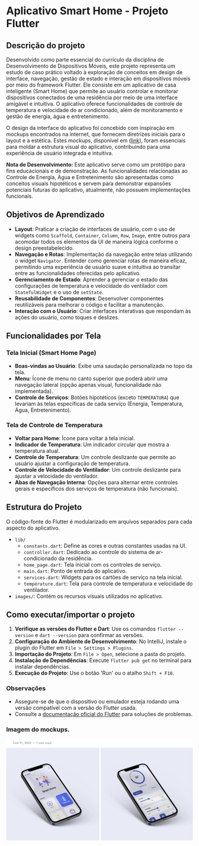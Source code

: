 # Aplicativo Smart Home - Projeto Flutter

## Descrição do projeto
Desenvolvido como parte essencial do currículo da disciplina de Desenvolvimento de Dispositivos Móveis, este projeto representa um estudo de caso prático voltado à exploração de conceitos em design de interface, navegação, gestão de estado e interação em dispositivos móveis por meio do framework Flutter. Ele consiste em um aplicativo de casa inteligente (Smart Home) que permite ao usuário controlar e monitorar dispositivos conectados de uma residência por meio de uma interface amigável e intuitiva. O aplicativo oferece funcionalidades de controle de temperatura e velocidade do ar condicionado, além de monitoramento e gestão de energia, água e entretenimento.

O design da interface do aplicativo foi concebido com inspiração em mockups encontrados na internet, que fornecem diretrizes iniciais para o layout e a estética. Estes mockups, disponível em  ([link](https://flutterawesome.com/a-flutter-ui-for-smart-home-app/)), foram essenciais para moldar a estrutura visual do aplicativo, contribuindo para uma experiência de usuário integrada e intuitiva.

**Nota de Desenvolvimento:** Este aplicativo serve como um protótipo para fins educacionais e de demonstração. As funcionalidades relacionadas ao Controle de Energia, Água e Entretenimento são apresentadas como conceitos visuais hipotéticos e servem para demonstrar expansões potenciais futuras do aplicativo, atualmente, não possuem implementações funcionais.

## Objetivos de Aprendizado
- **Layout**: Praticar a criação de interfaces de usuário, com o uso de widgets como `Scaffold`, `Container`, `Column`, `Row`, `Image`, entre outros para acomodar todos os elementos da UI de maneira lógica conforme o design preestabelecido.
- **Navegação e Rotas**: Implementação da navegação entre telas utilizando o widget `Navigator`. Entender como gerenciar rotas de maneira eficaz, permitindo uma experiência de usuário suave e intuitiva ao transitar entre as funcionalidades oferecidas pelo aplicativo.
- **Gerenciamento de Estado**: Aprender a gerenciar o estado das configurações de temperatura e velocidade do ventilador com `StatefulWidget` e o uso de `setState`.
- **Reusabilidade de Componentes**: Desenvolver componentes reutilizáveis para melhorar o código e facilitar a manutenção.
- **Interação com o Usuário**: Criar interfaces interativas que respondam às ações do usuário, como toques e deslizes.

## Funcionalidades por Tela
### Tela Inicial (Smart Home Page)
- **Boas-vindas ao Usuário**: Exibe uma saudação personalizada no topo da tela.
- **Menu**: Ícone de menu no canto superior que poderá abrir uma navegação lateral (opção apenas visual, funcionalidade não implementada).
- **Controle de Serviços**: Botões hipotéticos (exceto `TEMPERATURA`) que levariam às telas específicas de cada serviço (Energia, Temperatura, Água, Entretenimento).

### Tela de Controle de Temperatura
- **Voltar para Home**: Ícone para voltar à tela inicial.
- **Indicador de Temperatura**: Um indicador circular que mostra a temperatura atual.
- **Controle de Temperatura**: Um controle deslizante que permite ao usuário ajustar a configuração de temperatura.
- **Controle de Velocidade do Ventilador**: Um controle deslizante para ajustar a velocidade do ventilador.
- **Abas de Navegação Interna**: Opções para alternar entre controles gerais e específicos dos serviços de temperatura (não funcionais).

## Estrutura do Projeto
O código-fonte do Flutter é modularizado em arquivos separados para cada aspecto do aplicativo.
- `lib/`
    - `constants.dart`: Define as cores e outras constantes usadas na UI.
    - `controller.dart`: Dedicado ao controle do sistema de ar-condicionado da residência.
    - `home_page.dart`: Tela inicial com os controles de serviço.
    - `main.dart`: Ponto de entrada do aplicativo.
    - `services.dart`: Widgets para os cartões de serviço na tela inicial.
    - `temperature.dart`: Tela para controle de temperatura e velocidade do ventilador.
- `images/`: Contém os recursos visuais utilizados no aplicativo.

## Como executar/importar o projeto
1. **Verifique as versões do Flutter e Dart**: Use os comandos `flutter --version` e `dart --version` para confirmar as versões.
2. **Configuração do Ambiente de Desenvolvimento**: No IntelliJ, instale o plugin do Flutter em `File > Settings > Plugins`.
3. **Importação do Projeto**: Em `File > Open`, selecione a pasta do projeto.
4. **Instalação de Dependências**: Execute `flutter pub get` no terminal para instalar dependências.
5. **Execução do Projeto**: Use o botão 'Run' ou o atalho `Shift + F10`.

### Observações
- Assegure-se de que o dispositivo ou emulador esteja rodando uma versão compatível com a versão do Flutter usada.
- Consulte a [documentação oficial do Flutter](https://docs.flutter.dev) para soluções de problemas.

### Imagem do mockups. 

![img_1.png](img_1.png)


